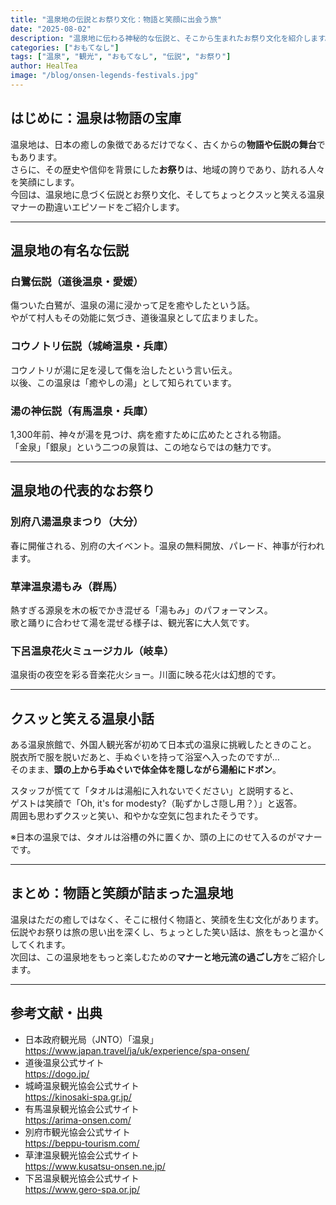 ```yaml
---
title: "温泉地の伝説とお祭り文化：物語と笑顔に出会う旅"
date: "2025-08-02"
description: "温泉地に伝わる神秘的な伝説と、そこから生まれたお祭り文化を紹介します。思わずクスッと笑える温泉マナーの勘違いエピソードもお届け。"
categories: ["おもてなし"]
tags: ["温泉", "観光", "おもてなし", "伝説", "お祭り"]
author: HealTea
image: "/blog/onsen-legends-festivals.jpg"
---
```


## はじめに：温泉は物語の宝庫

温泉地は、日本の癒しの象徴であるだけでなく、古くからの**物語や伝説の舞台**でもあります。  
さらに、その歴史や信仰を背景にした**お祭り**は、地域の誇りであり、訪れる人々を笑顔にします。  
今回は、温泉地に息づく伝説とお祭り文化、そしてちょっとクスッと笑える温泉マナーの勘違いエピソードをご紹介します。

---

## 温泉地の有名な伝説

### 白鷺伝説（道後温泉・愛媛）
傷ついた白鷺が、温泉の湯に浸かって足を癒やしたという話。  
やがて村人もその効能に気づき、道後温泉として広まりました。

### コウノトリ伝説（城崎温泉・兵庫）
コウノトリが湯に足を浸して傷を治したという言い伝え。  
以後、この温泉は「癒やしの湯」として知られています。

### 湯の神伝説（有馬温泉・兵庫）
1,300年前、神々が湯を見つけ、病を癒すために広めたとされる物語。  
「金泉」「銀泉」という二つの泉質は、この地ならではの魅力です。

---

## 温泉地の代表的なお祭り

### 別府八湯温泉まつり（大分）
春に開催される、別府の大イベント。温泉の無料開放、パレード、神事が行われます。

### 草津温泉湯もみ（群馬）
熱すぎる源泉を木の板でかき混ぜる「湯もみ」のパフォーマンス。  
歌と踊りに合わせて湯を混ぜる様子は、観光客に大人気です。

### 下呂温泉花火ミュージカル（岐阜）
温泉街の夜空を彩る音楽花火ショー。川面に映る花火は幻想的です。

---

## クスッと笑える温泉小話

ある温泉旅館で、外国人観光客が初めて日本式の温泉に挑戦したときのこと。  
脱衣所で服を脱いだあと、手ぬぐいを持って浴室へ入ったのですが…  
そのまま、**頭の上から手ぬぐいで体全体を隠しながら湯船にドボン**。  

スタッフが慌てて「タオルは湯船に入れないでください」と説明すると、  
ゲストは笑顔で「Oh, it's for modesty?（恥ずかしさ隠し用？）」と返答。  
周囲も思わずクスッと笑い、和やかな空気に包まれたそうです。  

※日本の温泉では、タオルは浴槽の外に置くか、頭の上にのせて入るのがマナーです。

---

## まとめ：物語と笑顔が詰まった温泉地

温泉はただの癒しではなく、そこに根付く物語と、笑顔を生む文化があります。  
伝説やお祭りは旅の思い出を深くし、ちょっとした笑い話は、旅をもっと温かくしてくれます。  
次回は、この温泉地をもっと楽しむための**マナーと地元流の過ごし方**をご紹介します。

---

## 参考文献・出典

- 日本政府観光局（JNTO）「温泉」  
  https://www.japan.travel/ja/uk/experience/spa-onsen/
- 道後温泉公式サイト  
  https://dogo.jp/
- 城崎温泉観光協会公式サイト  
  https://kinosaki-spa.gr.jp/
- 有馬温泉観光協会公式サイト  
  https://arima-onsen.com/
- 別府市観光協会公式サイト  
  https://beppu-tourism.com/
- 草津温泉観光協会公式サイト  
  https://www.kusatsu-onsen.ne.jp/
- 下呂温泉観光協会公式サイト  
  https://www.gero-spa.or.jp/
